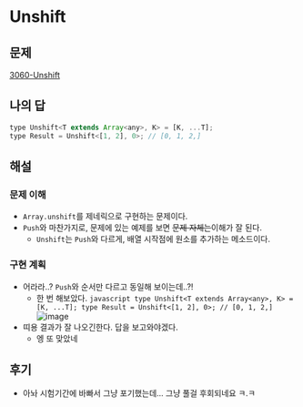 # Unshift

## 문제

[3060-Unshift](https://github.com/type-challenges/type-challenges/blob/main/questions/03060-easy-unshift/README.ko.md)

## 나의 답

```javascript
type Unshift<T extends Array<any>, K> = [K, ...T];
type Result = Unshift<[1, 2], 0>; // [0, 1, 2,]
```

## 해설

### 문제 이해

- `Array.unshift`를 제네릭으로 구현하는 문제이다.
- `Push`와 마찬가지로, 문제에 있는 예제를 보면 ~~문제 자체는~~이해가 잘 된다.
  - `Unshift`는 `Push`와 다르게, 배열 시작점에 원소를 추가하는 메소드이다.

### 구현 계획

- 어라라..? `Push`와 순서만 다르고 동일해 보이는데..?!
  - 한 번 해보았다.
    `javascript
    type Unshift<T extends Array<any>, K> = [K, ...T];
    type Result = Unshift<[1, 2], 0>; // [0, 1, 2,]
    `
    ![image](https://user-images.githubusercontent.com/44965706/209284885-107bd5c5-9b83-4c48-956e-9afdedbde40e.png)
- 띠용 결과가 잘 나오긴한다. 답을 보고와야겠다.
  - 엥 또 맞았네

## 후기

- 아놔 시험기간에 바빠서 그냥 포기했는데... 그냥 풀걸 후회되네요 ㅋ.ㅋ

